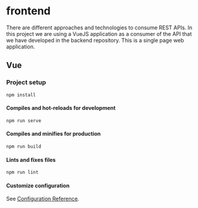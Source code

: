 # frontend

There are different approaches and technologies to consume REST APIs. In this project we are using a VueJS application as a consumer of the API that we have developed in the backend repository. This is a single page web application. 

## Vue 

### Project setup
```
npm install
```

#### Compiles and hot-reloads for development
```
npm run serve
```

#### Compiles and minifies for production
```
npm run build
```

#### Lints and fixes files
```
npm run lint
```

#### Customize configuration
See [Configuration Reference](https://cli.vuejs.org/config/).


